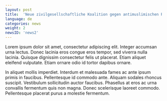 ```yaml
---
layout: post
title:  'Neue zivilgesellschaftliche Koalition gegen antimuslimischen Rassismus meldet sich zu Wort'
language: de
categories: news
weight: 2
newsID: 'news2'
---
```


Lorem ipsum dolor sit amet, consectetur adipiscing elit. Integer accumsan urna lectus. Donec lacinia eros congue eros tempor, sed viverra nulla lacinia. Quisque dignissim consectetur felis ut placerat. Etiam aliquet eleifend vulputate. Etiam ornare odio id tortor dapibus ornare. 

In aliquet mollis imperdiet. Interdum et malesuada fames ac ante ipsum primis in faucibus. Pellentesque id commodo ante. Aliquam sodales rhoncus suscipit. Vestibulum sollicitudin auctor faucibus. Phasellus at eros ac urna convallis fermentum quis non magna. Donec scelerisque laoreet commodo. Pellentesque placerat purus a molestie fermentum.
